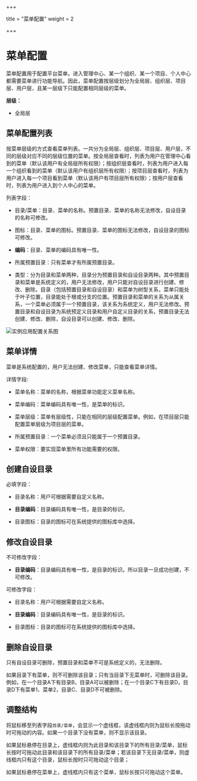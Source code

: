 ﻿+++

title = "菜单配置"
weight = 2

+++



# 菜单配置


菜单配置用于配置平台菜单。进入管理中心、某一个组织、某一个项目、个人中心都需要菜单进行功能导航。因此，菜单配置按层级划分为全局层、组织层、项目层、用户层，且某一层级下只能配置相同层级的菜单。


**层级：**


- 全局层


<h2 id="1">菜单配置列表</h2>


按菜单层级的方式查看菜单列表。一共分为全局层、组织层、项目层、用户层，不同的层级对应不同的层级位置的菜单。按全局层查看时，列表为用户在管理中心看到的菜单（默认该用户有全局层所有权限）；按组织层查看时，列表为用户进入每一个组织看到的菜单（默认该用户有组织层所有权限）；按项目层查看时，列表为用户进入每一个项目看到菜单（默认该用户有项目层所有权限）；按用户层查看时，列表为用户进入到个人中心的菜单。


列表字段：


- 目录/菜单：目录、菜单的名称。预置目录、菜单的名称无法修改，自设目录的名称可修改。

- 图标：目录、菜单的图标。预置目录、菜单的图标无法修改，自设目录的图标可修改。

- **编码**：目录、菜单的编码具有唯一性。
- 所属预置目录：只有菜单才有所属预置目录。

- 类型：分为目录和菜单两种，目录分为预置目录和自设目录两种。其中预置目录和菜单是系统定义的，用户无法修改，用户只能对自设目录进行创建、修改、删除。目录（包括预置目录和自设目录）和菜单为树型关系，菜单只能处于叶子位置，目录能处于根或分支的位置。预置目录和菜单的关系为从属关系，一个菜单必须属于一个预置目录，该关系为系统定义，用户无法修改。预置目录和自设目录为系统预定义目录和用户自定义目录的关系，预置目录无法创建、修改、删除，自设目录可以创建、修改、删除。

![实例应用配置关系图](/docs/user-guide/system-configuration/platform/image/menu.png)



<h2 id="2">菜单详情</h2>


菜单是系统配置的，用户无法创建、修改菜单，只能查看菜单详情。


详情字段:


- 菜单名称：菜单的名称，根据菜单功能定义菜单名称。

- 菜单编码：菜单编码具有唯一性，是菜单的标识。

- 菜单层级：菜单有层级性，只能在相同的层级配置菜单。例如，在项目层只能配置菜单层级为项目层的菜单。
- 所属预置目录：一个菜单必须且只能属于一个预置目录。
- 菜单权限：要实现菜单里所有功能需要的权限。




<h2 id="3">创建自设目录</h2>


必填字段：


- 目录名称：用户可根据需要自定义名称。

- **目录编码**：目录编码具有唯一性，是目录的标识。

- 目录图标：目录的图标可在系统提供的图标库中选择。



<h2 id="4">修改自设目录</h2>


不可修改字段：


- **目录编码**：目录编码具有唯一性，是目录的标识。所以目录一旦成功创建，不可修改。


可修改字段：


- 目录名称：用户可根据需要自定义名称。

- **目录编码**：目录编码具有唯一性，是目录的标识。

- 目录图标：目录的图标可在系统提供的图标库中选择。



<h2 id="5">删除自设目录</h2>


只有自设目录可删除，预置目录和菜单不可是系统定义的，无法删除。



如果目录下有菜单，则不可删除该目录；只有当目录下无菜单时，可删除该目录。例如，在一个目录A下有目录B，目录A可以被删除；在一个目录C下有目录D，目录D下有菜单1、菜单2，目录C、目录D不可被删除。



<h2 id="6">调整结构</h2>


将鼠标移至列表字段`目录/菜单`，会显示一个虚线框，该虚线框内则为鼠标长按拖动时可拖动的内容。如果一个目录下没有菜单，则不显示该目录。



如果鼠标悬停在目录上，虚线框内则为此目录和该目录下的所有目录/菜单，鼠标长按时可拖动此目录和该目录下的所有目录/菜单；若该目录下无目录/菜单，则虚线框内只有这个目录，鼠标长按时只可拖动这个目录；

如果鼠标悬停在菜单上，虚线框内只有这个菜单，鼠标长按只可拖动这个菜单。